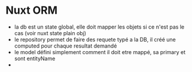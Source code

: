 # Nuxt ORM

- la db est un state global, elle doit mapper les objets si ce n'est pas le cas (voir nuxt state plain obj)
- le repository permet de faire des requete typé a la DB, il créé une computed pour chaque resultat demandé
- le model défini simplement comment il doit etre mappé, sa primary et sont entityName
-  